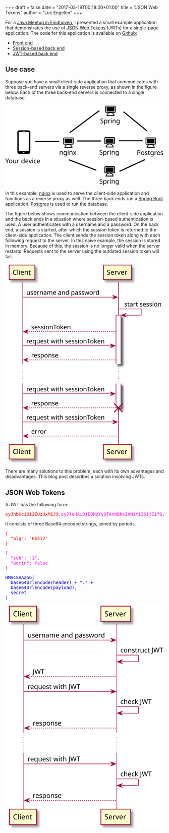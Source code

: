 +++
draft = false
date = "2017-03-19T00:18:00+01:00"
title = "JSON Web Tokens"
author = "Luc Engelen"
+++

For a [Java Meetup in Eindhoven](https://www.meetup.com/Eindhoven-Java-Meetup/events/233789984/),
I presented a small example application that demonstrates the use of [JSON Web Tokens](https://jwt.io/) (JWTs) for a single-page application.
The code for this application is available on [Github](https://github.com):

- [Front end](https://github.com/ljpengelen/java-meetup-front-end)
- [Session-based back end](https://github.com/ljpengelen/java-meetup-session)
- [JWT-based back end](https://github.com/ljpengelen/java-meetup-jwt)

## Use case

Suppose you have a small client-side application that communicates with three back-end servers via a single reverse proxy,
as shown in the figure below.
Each of the three back-end servers is connected to a single database.

![Architecture](/img/architecture.svg)

In this example,
[nginx](https://www.nginx.com/) is used to serve the client-side application and functions as a reverse proxy as well.
The three back ends run a [Spring Boot](https://projects.spring.io/spring-boot/) application.
[Postgres](https://www.postgresql.org/) is used to run the database.

The figure below shows communication between the client-side application and the back ends in a situation where session-based authentication is used.
A user authenticates with a username and a password.
On the back end, a session is started, after which the session token is returned to the client-side application.
The client sends the session token along with each following request to the server.
In this naive example,
the session is stored in memory.
Because of this, the session is no longer valid when the server restarts.
Requests sent to the server using the outdated session token will fail.

![Communication in session-based scenario](/img/communication-sessions.svg)

There are many solutions to this problem,
each with its own advantages and disadvantages.
This blog post describes a solution involving JWTs.

## JSON Web Tokens

A JWT has the following form:

<pre style="overflow-wrap: break-word;"><span style="color: red;">eyJhbGciOiJIUzUxMiJ9</span>.<span style="color: fuchsia">eyJleHAiOjE0NzYyOTAxNDksInN1YiI6IjEifQ</span>.<span style="color: blue">mvJEWu3kxm0WSUKu-qEVTBmuelM-2Te-VJHEFclVt_uR89ya0hNawkrgftQbAd-28lycLX2jXCgOGrA3XRg9Jg</span></pre>

It consists of three Base64 encoded strings, joined by periods.

<pre style="color:red">
{
  "alg": "HS512"
}
</pre>

<pre style="color:fuchsia">
{
  "sub": "1",
  "admin": false
}
</pre>

<pre style="color:blue">
HMACSHA256(
  base64UrlEncode(header) + "." +
  base64UrlEncode(payload),
  secret
)
</pre>

![Communication in JWT-based scenario](/img/communication-jwt.svg)
